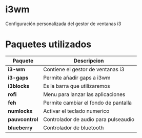 # i3wm
Configuración personalizada del gestor de ventanas i3

# Paquetes utilizados

| Paquete              | Descripcion                             |
| -------------------- | --------------------------------------- |
| **i3-wm**            | Contiene el gestor de ventanas i3       |
| **i3-gaps**          | Permite añadir gaps a i3wm              |
| **i3blocks**         | Es la barra que utilizaremos            |
| **rofi**             | Menu para lanzar las aplicaciones       |
| **feh**              | Permite cambiar el fondo de pantalla    |
| **numlockx**         | Activar el teclado numerico             |
| **pauvcontrol**      | Controlador de audio para pulseaudio    |
| **blueberry**        | Controlador de bluetooth                |
